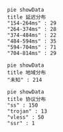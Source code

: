 
```mermaid
pie showData
title 延迟分布
"154-264ms" : 29
"264-374ms" : 28
"374-484ms" : 22
"484-594ms" : 35
"594-704ms" : 71
"704-814ms" : 29
```
```mermaid
pie showData
title 地域分布
"未知" : 214
```
```mermaid
pie showData
title 协议分布
"ss" : 150
"trojan" : 13
"vless" : 50
"ssr" : 1
```